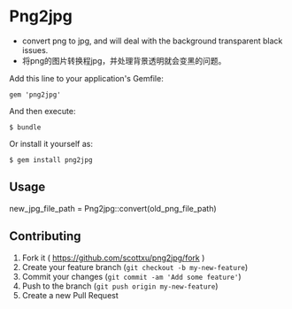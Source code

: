 # Png2jpg

* convert  png  to jpg, and will deal with the background transparent black issues.
* 将png的图片转换程jpg，并处理背景透明就会变黑的问题。


Add this line to your application's Gemfile:

    gem 'png2jpg'

And then execute:

    $ bundle

Or install it yourself as:

    $ gem install png2jpg

## Usage

new_jpg_file_path = Png2jpg::convert(old_png_file_path)

## Contributing

1. Fork it ( https://github.com/scottxu/png2jpg/fork )
2. Create your feature branch (`git checkout -b my-new-feature`)
3. Commit your changes (`git commit -am 'Add some feature'`)
4. Push to the branch (`git push origin my-new-feature`)
5. Create a new Pull Request
